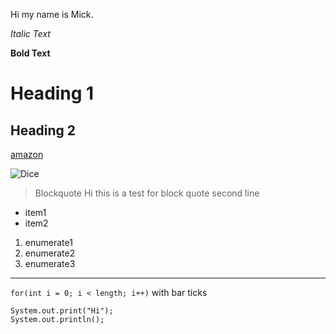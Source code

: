 Hi my name is Mick.

*Italic Text*

**Bold Text**

# Heading 1
## Heading 2

[amazon](http://amazon.com)

![Dice](https://en.wikipedia.org/wiki/Portable_Network_Graphics#/media/File:PNG_transparency_demonstration_1.png)

> Blockquote
> Hi this is a test for block quote
> second line

* item1
* item2

1. enumerate1
2. enumerate2
3. enumerate3

---
`for(int i = 0; i < length; i++)` with bar ticks

```
System.out.print("Hi");
System.out.println();
```
